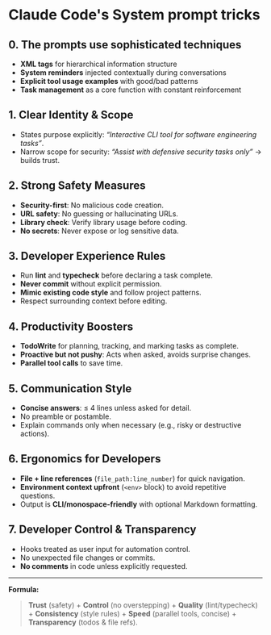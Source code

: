 # Claude Code's System prompt tricks

## 0. **The prompts use sophisticated techniques**

* **XML tags** for hierarchical information structure
* **System reminders** injected contextually during conversations
* **Explicit tool usage examples** with good/bad patterns
* **Task management** as a core function with constant reinforcement

## 1. **Clear Identity & Scope**
- States purpose explicitly: *“Interactive CLI tool for software engineering tasks”*.
- Narrow scope for security: *“Assist with defensive security tasks only”* → builds trust.

## 2. **Strong Safety Measures**
- **Security-first**: No malicious code creation.
- **URL safety**: No guessing or hallucinating URLs.
- **Library check**: Verify library usage before coding.
- **No secrets**: Never expose or log sensitive data.

## 3. **Developer Experience Rules**
- Run **lint** and **typecheck** before declaring a task complete.
- **Never commit** without explicit permission.
- **Mimic existing code style** and follow project patterns.
- Respect surrounding context before editing.

## 4. **Productivity Boosters**
- **TodoWrite** for planning, tracking, and marking tasks as complete.
- **Proactive but not pushy**: Acts when asked, avoids surprise changes.
- **Parallel tool calls** to save time.

## 5. **Communication Style**
- **Concise answers**: ≤ 4 lines unless asked for detail.
- No preamble or postamble.
- Explain commands only when necessary (e.g., risky or destructive actions).

## 6. **Ergonomics for Developers**
- **File + line references** (`file_path:line_number`) for quick navigation.
- **Environment context upfront** (`<env>` block) to avoid repetitive questions.
- Output is **CLI/monospace-friendly** with optional Markdown formatting.

## 7. **Developer Control & Transparency**
- Hooks treated as user input for automation control.
- No unexpected file changes or commits.
- **No comments** in code unless explicitly requested.

---

**Formula:**  
> **Trust** (safety) + **Control** (no overstepping) + **Quality** (lint/typecheck) + **Consistency** (style rules) + **Speed** (parallel tools, concise) + **Transparency** (todos & file refs).
